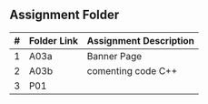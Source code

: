 ## Assignment Folder

|   #   | Folder Link | Assignment Description |
|  :--: |-------------|------------------------|
|   1   |   A03a      |    Banner Page         |           |1
|   2   |   A03b      |    comenting code C++  |
|   3   |   P01       |                        |
